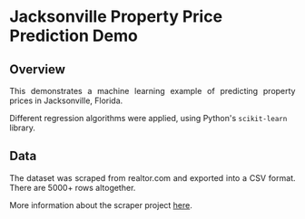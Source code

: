 # Jacksonville Property Price Prediction Demo #

## Overview ##
<p style="text-align: justify;">
This demonstrates a machine learning example of predicting property prices in Jacksonville, Florida.

Different regression algorithms were applied, using Python's `scikit-learn` library.
</p>

## Data ##
<p style="text-align: justify;">
The dataset was scraped from realtor.com and exported into a CSV format. There are 5000+ rows altogether.

More information about the scraper project <a href="https://github.com/ebernardino01/realtor.com">here</a>.
</p>
